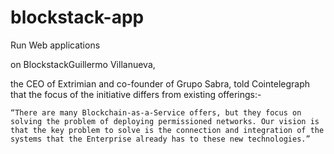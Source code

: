 # blockstack-app
Run Web applications 



on BlockstackGuillermo Villanueva, 

the CEO of Extrimian and co-founder of Grupo Sabra,
told Cointelegraph that the focus of the initiative differs from existing offerings:-

    “There are many Blockchain-as-a-Service offers, but they focus on solving the problem of deploying permissioned networks. Our vision is that the key problem to solve is the connection and integration of the systems that the Enterprise already has to these new technologies.”

























